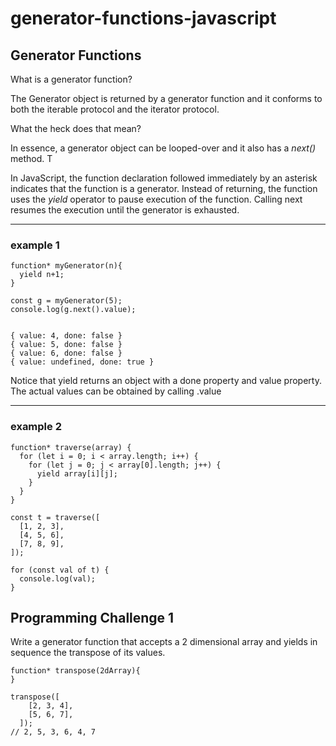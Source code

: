 # generator-functions-javascript

## Generator Functions

What is a generator function?

The Generator object is returned by a generator function and it conforms to both the iterable protocol and the iterator protocol.

What the heck does that mean?

In essence, a generator object can be looped-over and it also has a _next()_ method. T

In JavaScript, the function declaration followed immediately by an asterisk indicates that the function is a generator. Instead of returning, the function uses the _yield_ operator to pause execution of the function. Calling next resumes the execution until the generator is exhausted.

---

### example 1

```
function* myGenerator(n){
  yield n+1;
}

const g = myGenerator(5);
console.log(g.next().value);


{ value: 4, done: false }
{ value: 5, done: false }
{ value: 6, done: false }
{ value: undefined, done: true }
```

Notice that yield returns an object with a done property and value property. The actual values can be obtained by calling .value

---

### example 2

```
function* traverse(array) {
  for (let i = 0; i < array.length; i++) {
    for (let j = 0; j < array[0].length; j++) {
      yield array[i][j];
    }
  }
}

const t = traverse([
  [1, 2, 3],
  [4, 5, 6],
  [7, 8, 9],
]);

for (const val of t) {
  console.log(val);
}
```

## Programming Challenge 1

Write a generator function that accepts a 2 dimensional array and yields in sequence the transpose of its values.

```
function* transpose(2dArray){
}

transpose([
    [2, 3, 4],
    [5, 6, 7],
  ]);
// 2, 5, 3, 6, 4, 7
```
